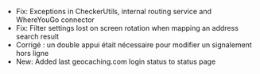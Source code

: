 
- Fix: Exceptions in CheckerUtils, internal routing service and WhereYouGo connector
- Fix: Filter settings lost on screen rotation when mapping an address search result
- Corrigé : un double appui était nécessaire pour modifier un signalement hors ligne
- New: Added last geocaching.com login status to status page
